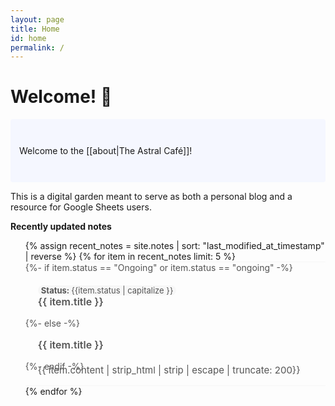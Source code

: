 ```yaml
---
layout: page
title: Home
id: home
permalink: /
---
```


# Welcome! 🌱

<p style="padding: 3em 1em; background: #f5f7ff; border-radius: 4px;">
  Welcome to the [[about|The Astral Café]]!
</p>

This is a digital garden meant to serve as both a personal blog and a resource for Google Sheets users.

<strong>Recently updated notes</strong>

<ul>
  {% assign recent_notes = site.notes | sort: "last_modified_at_timestamp" | reverse %}
  {% for item in recent_notes limit: 5 %}
    <div class="feed-title-excerpt-block disable-select" data-url="{{site.url}}{{item.url}}">
            <a href="{{ item.url }}" style="text-decoration: none; color: #555555;">
            {%- if item.status == "Ongoing" or item.status == "ongoing" -%}
                <ul style="padding-left: 20px; margin-top: 20px;" class="tags">
                    <li style="padding: 0 5px; border-radius: 10px;" class="tag"><b>Status: </b>{{item.status | capitalize }}</li>
                </ul>
                <p style="margin-top: 0px;" class="feed-title">{{ item.title }}</p>
            {%- else -%}
                <p class="feed-title">{{ item.title }}</p>
            {%- endif -%}
                <p class="feed-excerpt">{{ item.content | strip_html | strip | escape | truncate: 200}}</p>
            </a>
        </div>
  {% endfor %}
</ul>

<style>
	.wrapper {
	    max-width: 46em;
	}
	  
	.feed-title-excerpt-block {
	    width: 100%;
	    cursor: pointer;
	    border-top: 1px solid #f7f7f7;
	    border-bottom: 1px solid #f7f7f7;
	}
	
	.feed-title-excerpt-block:hover {
	    background-color: #f7f7f7;
	}
	
	.feed-title {
	     color: #555555;
	    margin-left: 20px;
	    margin-right: 50px;
	    font-size: 16px;
	    font-family:  Inter, 'Segoe UI', Roboto, 'Helvetica Neue', Arial, sans-serif;
	    font-weight: 600;
	}
	
	.feed-excerpt{
	    color: #555555;
	    margin-top: -12px;
	    margin-left: 20px !important;
	    margin-right: 30px;
	    font-family:  'IBM Plex Sans', Inter, 'Segoe UI', Roboto, 'Helvetica Neue', Arial, sans-serif;
	    font-size: 15px;
	}
	
	.tags {
	    list-style: none;
	    margin: 0;
	    overflow: hidden; 
	    padding: 0;
	}
	
	.tags li {
	    float: left; 
	}
	
	.tag {
	    color: #555555;
	    background: #f7f7f7;
	    text-decoration: none;
	    display: inline-block;
	    padding: 0 12px;
	    border-radius: 32px;
	    height: auto;
	    vertical-align: middle;
	    font-family:  Inter, 'Segoe UI', Roboto, 'Helvetica Neue', Arial, sans-serif;
	    font-weight: normal !important;
	    font-size: 13px;
	}
</style>
